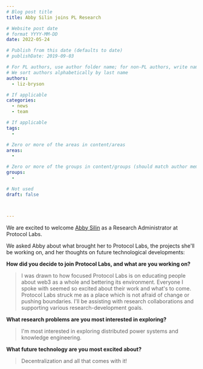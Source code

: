 ```yaml
---
# Blog post title
title: Abby Silin joins PL Research

# Website post date
# format YYYY-MM-DD
date: 2022-05-24

# Publish from this date (defaults to date)
# publishDate: 2019-09-03

# For PL authors, use author folder name; for non-PL authors, write name as in paper within ""
# We sort authors alphabetically by last name
authors:
  - liz-bryson

# If applicable
categories:
  - news
  - team

# If applicable
tags:
  -

# Zero or more of the areas in content/areas
areas:
  -

# Zero or more of the groups in content/groups (should match author membership)
groups:
  -

# Not used
draft: false



---
```


We are excited to welcome [Abby Silin](/authors/abby-silin) as a Research Administrator at Protocol Labs.  

We asked Abby about what brought her to Protocol Labs, the projects she'll be working on, and her thoughts on future technological developments:

**How did you decide to join Protocol Labs, and what are you working on?**

> I was drawn to how focused Protocol Labs is on educating people about web3 as a whole and bettering its environment. Everyone I spoke with seemed so excited about their work and what's to come. Protocol Labs struck me as a place which is not afraid of change or pushing boundaries. I'll be assisting with research collaborations and supporting various research-development goals.

**What research problems are you most interested in exploring?**

> I'm most interested in exploring distributed power systems and knowledge engineering.

**What future technology are you most excited about?**

> Decentralization and all that comes with it!
